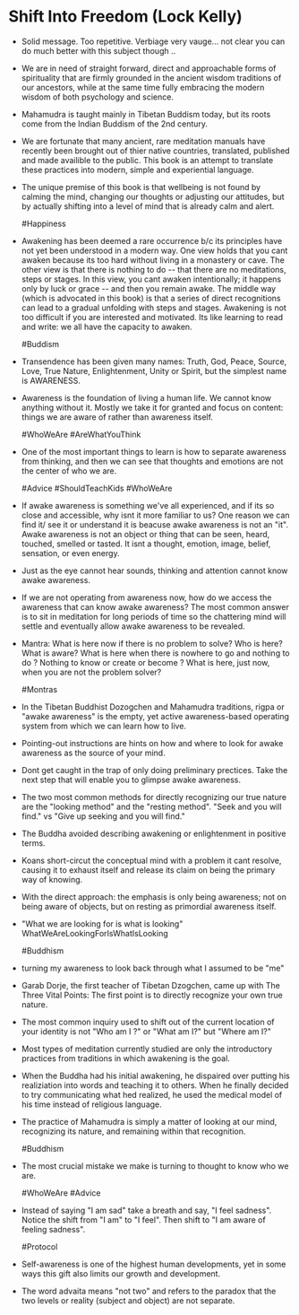 # Shift Into Freedom (Lock Kelly)

- Solid message.  Too repetitive. Verbiage very vauge... not clear you can do much better with this subject though ..

- We are in need of straight forward, direct and approachable forms of spirituality that are firmly grounded in the ancient wisdom traditions of our ancestors, while at the same time fully embracing the modern wisdom of both psychology and science.

- Mahamudra is taught mainly in Tibetan Buddism today, but its roots come from the Indian Buddism of the 2nd century.

- We are fortunate that many ancient, rare meditation manuals have recently been brought out of thier native countries, translated, published and made availible to the public. This book is an attempt to translate these practices into modern, simple and experiential language.

- The unique premise of this book is that wellbeing is not found by calming the mind, changing our thoughts or adjusting our attitudes, but by actually shifting into a level of mind that is already calm and alert.

  #Happiness

- Awakening has been deemed a rare occurrence b/c its principles have not yet been understood in a modern way. One view holds that you cant awaken because its too hard without living in a monastery or cave. The other view is that there is nothing to do -- that there are no meditations, steps or stages. In this view, you cant awaken intentionally; it happens only by luck or grace -- and then you remain awake. The middle way (which is advocated in this book) is that a series of direct recognitions can lead to a gradual unfolding with steps and stages. Awakening is not too difficult if you are interested and motivated. Its like learning to read and write: we all have the capacity to awaken.

  #Buddism

- Transendence has been given many names: Truth, God, Peace, Source, Love, True Nature, Enlightenment, Unity or Spirit, but the simplest name is AWARENESS.

- Awareness is the foundation of living a human life. We cannot know anything without it. Mostly we take it for granted and focus on content: things we are aware of rather than awareness itself.

  #WhoWeAre #AreWhatYouThink

- One of the most important things to learn is how to separate awareness from thinking, and then we can see that thoughts and emotions are not the center of who we are.

  #Advice  #ShouldTeachKids  #WhoWeAre

- If awake awareness is something we've all experienced, and if its so close and accessible, why isnt it more familiar to us?
   One reason we can find it/ see it or understand it is beacuse awake awareness is not an "it".
   Awake awareness is not an object or thing that can be seen, heard, touched, smelled or tasted.
   It isnt a thought, emotion, image, belief, sensation, or even energy.

- Just as the eye cannot hear sounds, thinking and attention cannot know awake awareness.

- If we are not operating from awareness now, how do we access the awareness that can know awake awareness? The most common answer is to sit in meditation for long periods of time so the chattering mind will settle and eventually allow awake awareness to be revealed.

- Mantra:
    What is here now if there is no problem to solve?
    Who is here?
    What is aware?
    What is here when there is nowhere to go and nothing to do ?
    Nothing to know or create or become ?
    What is here, just now, when you are not the problem solver?

    #Montras

- In the Tibetan Buddhist Dozogchen and Mahamudra traditions, rigpa or "awake awareness" is the empty, yet active awareness-based operating system from which we can learn how to live.

- Pointing-out instructions are hints on how and where to look for awake awareness as the source of your mind.

- Dont get caught in the trap of only doing preliminary prectices.  Take the next step that will enable you to glimpse awake awareness.

- The two most common methods for directly recognizing our true nature are the "looking method" and the "resting method".
   "Seek and you will find." vs  "Give up seeking and you will find."

- The Buddha avoided describing awakening or enlightenment in positive terms.

- Koans short-circut the conceptual mind with a problem it cant resolve, causing it to exhaust itself and release its claim on being the primary way of knowing.

- With the direct approach: the emphasis is only being awareness; not on being aware of objects, but on resting as primordial awareness itself.

- "What we are looking for is what is looking"
    WhatWeAreLookingForIsWhatIsLooking

    #Buddhism

- turning my awareness to look back through what I assumed to be "me"

- Garab Dorje, the first teacher of Tibetan Dzogchen, came up with The Three Vital Points: The first point is to directly recognize your own true nature.

- The most common inquiry used to shift out of the current location of your identity is not "Who am I ?" or "What am I?" but "Where am I?"

- Most types of meditation currently studied are only the introductory practices from traditions in which awakening is the goal.

- When the Buddha had his initial awakening, he dispaired over putting his realiziation into words and teaching it to others. When he finally decided to try communicating what hed realized, he used the medical model of his time instead of religious language.

- The practice of Mahamudra is simply a matter of looking at our mind, recognizing its nature, and remaining within that recognition.

  #Buddhism

- The most crucial mistake we make is turning to thought to know who we are.

  #WhoWeAre #Advice

- Instead of saying "I am sad" take a breath and say, "I feel sadness". Notice the shift from "I am" to "I feel". Then shift to "I am aware of feeling sadness".

  #Protocol

- Self-awareness is one of the highest human developments, yet in some ways this gift also limits our growth and development.

- The word advaita means "not two" and refers to the paradox that the two levels or reality (subject and object) are not separate.






